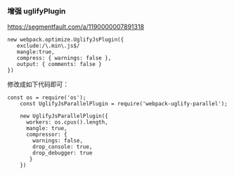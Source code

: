 ### 增强 uglifyPlugin


https://segmentfault.com/a/1190000007891318


```
new webpack.optimize.UglifyJsPlugin({
   exclude:/\.min\.js$/
   mangle:true,
   compress: { warnings: false },
   output: { comments: false }
})

```

修改成如下代码即可：

```
const os = require('os');
    const UglifyJsParallelPlugin = require('webpack-uglify-parallel');
    
    new UglifyJsParallelPlugin({
      workers: os.cpus().length,
      mangle: true,
      compressor: {
        warnings: false,
        drop_console: true,
        drop_debugger: true
       }
    })

```